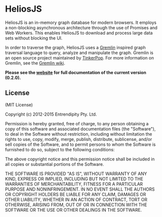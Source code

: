 # HeliosJS  
HeliosJS is an in-memory graph database for modern browsers. It employs a non-blocking asynchronous architecture through the use of Promises and Web Workers. This enables HeliosJS to download and process large data sets without blocking the UI.


In order to traverse the graph, HeliosJS uses a [Gremlin](http://gremlin.tinkerpop.com) inspired graph traversal language to query, analyze and manipulate the graph. Gremlin is an open source project maintained by [TinkerPop](http://tinkerpop.com). For more information on Gremlin, see the [Gremlin wiki](https://github.com/tinkerpop/gremlin/wiki).

__Please see the [website](http://zuudo.github.com/helios.js/) for full documentation of the current version (0.2.0).__

## License  

(MIT License)

Copyright (c) 2012-2015 Entrendipity Pty. Ltd.

Permission is hereby granted, free of charge, to any person obtaining a copy of this software and associated documentation files (the "Software"), to deal in the Software without restriction, including without limitation the rights to use, copy, modify, merge, publish, distribute, sublicense, and/or sell copies of the Software, and to permit persons to whom the Software is furnished to do so, subject to the following conditions:

The above copyright notice and this permission notice shall be included in all copies or substantial portions of the Software.

THE SOFTWARE IS PROVIDED "AS IS", WITHOUT WARRANTY OF ANY KIND, EXPRESS OR IMPLIED, INCLUDING BUT NOT LIMITED TO THE WARRANTIES OF MERCHANTABILITY, FITNESS FOR A PARTICULAR PURPOSE AND NONINFRINGEMENT. IN NO EVENT SHALL THE AUTHORS OR COPYRIGHT HOLDERS BE LIABLE FOR ANY CLAIM, DAMAGES OR OTHER LIABILITY, WHETHER IN AN ACTION OF CONTRACT, TORT OR OTHERWISE, ARISING FROM, OUT OF OR IN CONNECTION WITH THE SOFTWARE OR THE USE OR OTHER DEALINGS IN THE SOFTWARE.
